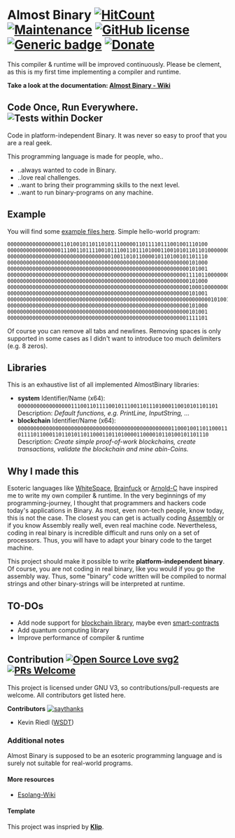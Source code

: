 # Almost Binary [![HitCount](http://hits.dwyl.com/wsdt/AlmostBinary.svg)](http://hits.dwyl.com/wsdt/AlmostBinary) [![Maintenance](https://img.shields.io/badge/Maintained%3F-yes-green.svg)](https://bitbucket.org/lbesson/ansi-colors) [![GitHub license](https://img.shields.io/github/license/wsdt/AlmostBinary.svg)](https://github.com/wsdt/AlmostBinary/blob/master/LICENSE) [![Generic badge](https://img.shields.io/badge/Made%20with-CSharp-37f)](https://docs.microsoft.com/en-us/dotnet/csharp/tour-of-csharp/) [![Donate](https://img.shields.io/badge/Donate-Pay%20me%20a%20coffee-3cf)](https://github.com/wsdt/Global/wiki/Donation)
This compiler & runtime will be improved continuously. Please be clement, as this is my first time implementing a compiler and runtime.

**Take a look at the documentation: [Almost Binary - Wiki](https://github.com/wsdt/AlmostBinary/wiki)**

## Code Once, Run Everywhere. ![Tests within Docker](https://github.com/wsdt/AlmostBinary/workflows/Tests%20within%20Docker/badge.svg)
Code in platform-independent Binary. It was never so easy to proof that you are a real geek. 

This programming language is made for people, who..
- ..always wanted to code in Binary.
- ..love real challenges.
- ..want to bring their programming skills to the next level.
- ..want to run binary-programs on any machine.

## Example
You will find some [example files here](https://github.com/wsdt/AlmostBinary/tree/master/examples).
Simple hello-world program: 

```
0000000000000000011010010110110101110000011011110111001001110100
000000000000000001110011011110010111001101110100011001010110110100000000000000000000000000000000000000000000000000000000000000000110011001110101011011100110001101110100011010010110111101101110
0000000000000000000000000000000001001101011000010110100101101110
0000000000000000000000000000000000000000000000000000000000101000
0000000000000000000000000000000000000000000000000000000000101001
000000000000000000000000000000000000000000000000000000000111101100000000000000000000000000000000000000000000000000000000010100000111001001101001011011100111010001001100011010010110111001100101
0000000000000000000000000000000000000000000000000000000000101000
0000000000000000000000000000000000000000000000000000000000100010000000000000000000000000000000000000000001001000011001010110110001101100011011110010000001010111011011110111001001101100011001000000000000000000000000000000000000000000000000000000000000100010
0000000000000000000000000000000000000000000000000000000000101001
00000000000000000000000000000000000000000000000000000000000000000101001001100101011000010110010001001100011010010110111001100101
0000000000000000000000000000000000000000000000000000000000101000
0000000000000000000000000000000000000000000000000000000000101001
0000000000000000000000000000000000000000000000000000000001111101
```
Of course you can remove all tabs and newlines. Removing spaces is only supported in some cases as I didn't want to introduce too much delimiters (e.g. 8 zeros).

## Libraries
This is an exhaustive list of all implemented AlmostBinary libraries: 
- **system** 
Identifier/Name (x64): `0000000000000000011100110111100101110011011101000110010101101101`
Description: _Default functions, e.g. PrintLine, InputString, ..._
- **blockchain**
Identifier/Name (x64): `00000000000000000000000000000000000000000000000001100010011011000110111101100011011010110110001101101000011000010110100101101110`
Description: _Create simple proof-of-work blockchains, create transactions, validate the blockchain and mine abin-Coins._

## Why I made this
Esoteric languages like [WhiteSpace](https://esolangs.org/wiki/Whitespace), [Brainfuck](https://esolangs.org/wiki/Brainfuck) or [Arnold-C](https://esolangs.org/wiki/ArnoldC) have inspired me to write my own compiler & runtime. 
In the very beginnings of my programming-journey, I thought that programmers and hackers code today's applications in Binary. As most, even non-tech people, know today, this is not the case.
The closest you can get is actually coding [Assembly](https://en.wikipedia.org/wiki/Assembly_language) or if you know Assembly really well, even real machine code. Nevertheless, coding in real binary is incredible difficult
and runs only on a set of processors. Thus, you will have to adapt your binary code to the target machine. 

This project should make it possible to write **platform-independent binary**. Of course, you are not coding in real binary, like you would if you go the assembly way. 
Thus, some "binary" code written will be compiled to normal strings and other binary-strings will be interpreted at runtime.


## TO-DOs
- Add node support for [blockchain library](https://www.c-sharpcorner.com/article/blockchain-basics-building-a-blockchain-in-net-core/), maybe even [smart-contracts](https://docs.microsoft.com/en-us/archive/msdn-magazine/2019/november/blockchain-programming-smart-contracts-in-csharp)
- Add quantum computing library
- Improve performance of compiler & runtime

## Contribution [![Open Source Love svg2](https://badges.frapsoft.com/os/v2/open-source.svg?v=103)](https://github.com/ellerbrock/open-source-badges/) [![PRs Welcome](https://img.shields.io/badge/PRs-welcome-brightgreen.svg?style=flat-square)](http://makeapullrequest.com)

This project is licensed under GNU V3, so contributions/pull-requests are welcome. All contributors get listed here. 

**Contributors** [![saythanks](https://img.shields.io/badge/say-thanks-ff69b4.svg)](https://saythanks.io/to/kevin.riedl.privat%40gmail.com)
- Kevin Riedl ([WSDT](https://github.com/wsdt))


### Additional notes
Almost Binary is supposed to be an esoteric programming language and is surely not suitable for real-world programs.

#### More resources
- [Esolang-Wiki](https://esolangs.org/wiki/Almost_Binary)

#### Template
This project was inspried by **[Klip](https://github.com/TimeLoad00/Klip)**.
